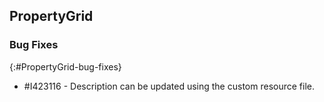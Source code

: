 ## PropertyGrid

### Bug Fixes
{:#PropertyGrid-bug-fixes}

* \#I423116 - Description can be updated using the custom resource file.